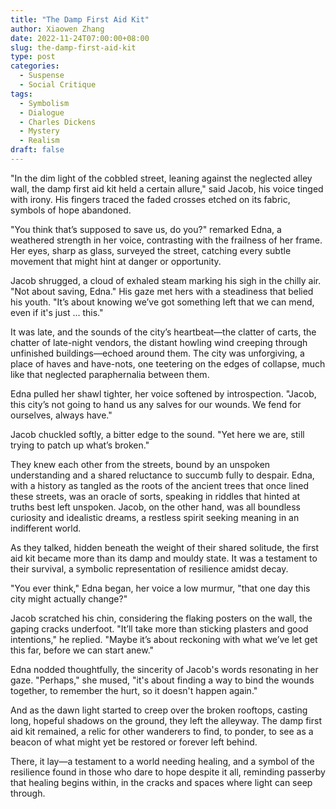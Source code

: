 ```yaml
---
title: "The Damp First Aid Kit"
author: Xiaowen Zhang
date: 2022-11-24T07:00:00+08:00
slug: the-damp-first-aid-kit
type: post
categories:
  - Suspense
  - Social Critique
tags:
  - Symbolism
  - Dialogue
  - Charles Dickens
  - Mystery
  - Realism
draft: false
---
```


"In the dim light of the cobbled street, leaning against the neglected alley wall, the damp first aid kit held a certain allure," said Jacob, his voice tinged with irony. His fingers traced the faded crosses etched on its fabric, symbols of hope abandoned.

"You think that’s supposed to save us, do you?" remarked Edna, a weathered strength in her voice, contrasting with the frailness of her frame. Her eyes, sharp as glass, surveyed the street, catching every subtle movement that might hint at danger or opportunity.

Jacob shrugged, a cloud of exhaled steam marking his sigh in the chilly air. "Not about saving, Edna." His gaze met hers with a steadiness that belied his youth. "It’s about knowing we’ve got something left that we can mend, even if it's just ... this."

It was late, and the sounds of the city’s heartbeat—the clatter of carts, the chatter of late-night vendors, the distant howling wind creeping through unfinished buildings—echoed around them. The city was unforgiving, a place of haves and have-nots, one teetering on the edges of collapse, much like that neglected paraphernalia between them.

Edna pulled her shawl tighter, her voice softened by introspection. "Jacob, this city’s not going to hand us any salves for our wounds. We fend for ourselves, always have."

Jacob chuckled softly, a bitter edge to the sound. "Yet here we are, still trying to patch up what’s broken."

They knew each other from the streets, bound by an unspoken understanding and a shared reluctance to succumb fully to despair. Edna, with a history as tangled as the roots of the ancient trees that once lined these streets, was an oracle of sorts, speaking in riddles that hinted at truths best left unspoken. Jacob, on the other hand, was all boundless curiosity and idealistic dreams, a restless spirit seeking meaning in an indifferent world.

As they talked, hidden beneath the weight of their shared solitude, the first aid kit became more than its damp and mouldy state. It was a testament to their survival, a symbolic representation of resilience amidst decay.

"You ever think," Edna began, her voice a low murmur, "that one day this city might actually change?"

Jacob scratched his chin, considering the flaking posters on the wall, the gaping cracks underfoot. "It’ll take more than sticking plasters and good intentions," he replied. "Maybe it’s about reckoning with what we’ve let get this far, before we can start anew."

Edna nodded thoughtfully, the sincerity of Jacob's words resonating in her gaze. "Perhaps," she mused, "it's about finding a way to bind the wounds together, to remember the hurt, so it doesn't happen again."

And as the dawn light started to creep over the broken rooftops, casting long, hopeful shadows on the ground, they left the alleyway. The damp first aid kit remained, a relic for other wanderers to find, to ponder, to see as a beacon of what might yet be restored or forever left behind.

There, it lay—a testament to a world needing healing, and a symbol of the resilience found in those who dare to hope despite it all, reminding passerby that healing begins within, in the cracks and spaces where light can seep through.